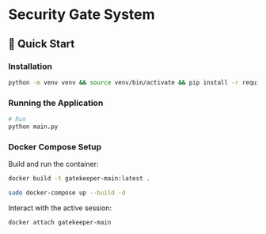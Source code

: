 # Security Gate System

## 🚀 Quick Start

### Installation

```bash
python -m venv venv && source venv/bin/activate && pip install -r requirements.txt
```

### Running the Application

```bash
# Run
python main.py
```

### Docker Compose Setup

Build and run the container:

```bash
docker build -t gatekeeper-main:latest .
```

```bash
sudo docker-compose up --build -d
```

Interact with the active session:

```bash
docker attach gatekeeper-main
```
